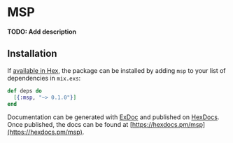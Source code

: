 # MSP

**TODO: Add description**

## Installation

If [available in Hex](https://hex.pm/docs/publish), the package can be installed
by adding `msp` to your list of dependencies in `mix.exs`:

```elixir
def deps do
  [{:msp, "~> 0.1.0"}]
end
```

Documentation can be generated with [ExDoc](https://github.com/elixir-lang/ex_doc)
and published on [HexDocs](https://hexdocs.pm). Once published, the docs can
be found at [https://hexdocs.pm/msp](https://hexdocs.pm/msp).

